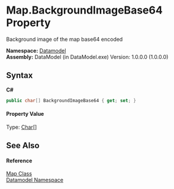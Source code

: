 # Map.BackgroundImageBase64 Property 
 

Background image of the map base64 encoded

**Namespace:**&nbsp;<a href="a489f29d-64b3-9193-8c03-5c66a32a78aa">Datamodel</a><br />**Assembly:**&nbsp;DataModel (in DataModel.exe) Version: 1.0.0.0 (1.0.0.0)

## Syntax

**C#**<br />
``` C#
public char[] BackgroundImageBase64 { get; set; }
```


#### Property Value
Type: <a href="http://msdn2.microsoft.com/en-us/library/k493b04s" target="_blank">Char</a>[]

## See Also


#### Reference
<a href="f8a96ac2-f858-6547-6b69-4524741f7a10">Map Class</a><br /><a href="a489f29d-64b3-9193-8c03-5c66a32a78aa">Datamodel Namespace</a><br />